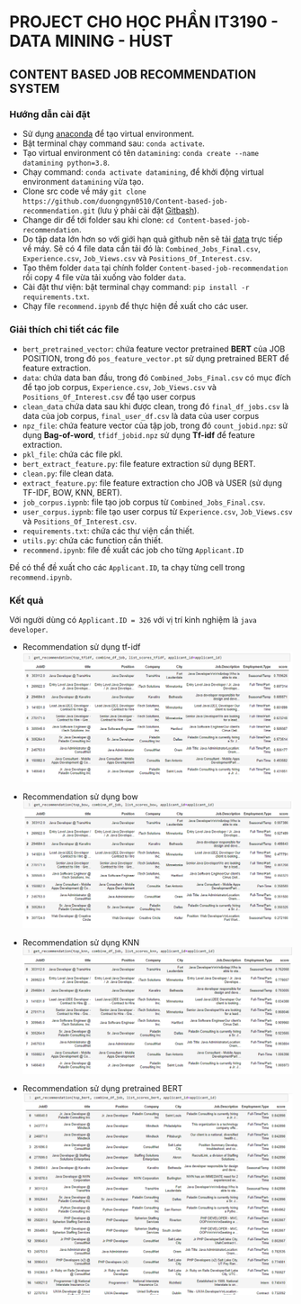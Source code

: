 # PROJECT CHO HỌC PHẦN IT3190 - DATA MINING - HUST
## CONTENT BASED JOB RECOMMENDATION SYSTEM  
### Hướng dẫn cài đặt 
+ Sử dụng [anaconda](https://www.anaconda.com/) để tạo virtual environment.
+ Bật terminal chạy command sau: `conda activate`.
+ Tạo virtual environment có tên `datamining`: `conda create --name datamining python=3.8`.
+ Chạy command: `conda activate datamining`, để khởi động virtual environment `datamining` vừa tạo.
+ Clone src code về máy `git clone https://github.com/duongngyn0510/Content-based-job-recommendation.git` (lưu ý phải cài đặt [Gitbash](https://git-scm.com/downloads)).
+ Change dir để tới folder sau khi clone: `cd Content-based-job-recommendation`.
+ Do tập data lớn hơn so với giới hạn quả github nên sẽ tải [data](https://www.kaggle.com/datasets/kandij/job-recommendation-datasets) trực tiếp về máy. Sẽ có 4 file data cần tải đó là: `Combined_Jobs_Final.csv`, `Experience.csv`, `Job_Views.csv` và `Positions_Of_Interest.csv`.
+ Tạo thêm folder `data` tại chính folder `Content-based-job-recommendation` rồi copy 4 file vừa tải xuống vào folder `data`.
+ Cài đặt thư viện: bật terminal chạy command: `pip install -r requirements.txt`.
+ Chạy file `recommend.ipynb` để thực hiện đề xuất cho các user.

### Giải thích chi tiết các file
+ `bert_pretrained_vector`: chứa feature vector pretrained **BERT** của JOB POSITION, trong đó `pos_feature_vector.pt` sử dụng pretrained BERT để feature extraction.
+ `data`: chứa data ban đầu, trong đó `Combined_Jobs_Final.csv` có mục đích để tạo job corpus, `Experience.csv`, `Job_Views.csv` và `Positions_Of_Interest.csv` để tạo user corpus
+ `clean_data` chứa data sau khi được clean, trong đó `final_df_jobs.csv` là data của job corpus, `final_user_df.csv` là data của user corpus
+ `npz_file`: chứa feature vector của tập job, trong đó `count_jobid.npz`: sử dụng **Bag-of-word**, `tfidf_jobid.npz` sử dụng **Tf-idf** để feature extraction.
+ `pkl_file`: chứa các file pkl.
+ `bert_extract_feature.py`: file feature extraction sử dụng BERT.
+ `clean.py`: file clean data.
+ `extract_feature.py`: file feature extraction cho JOB và USER (sử dụng TF-IDF, BOW, KNN, BERT).
+ `job_corpus.iypnb`: file tạo job corpus từ `Combined_Jobs_Final.csv`.
+ `user_corpus.iypnb`: file tạo user corpus từ `Experience.csv`, `Job_Views.csv` và `Positions_Of_Interest.csv`.
+ `requirements.txt`: chứa các thư viện cần thiết.
+ `utils.py`: chứa các function cần thiết.
+ `recommend.ipynb`: file đề xuất các job cho từng `Applicant.ID`


Đề có thể đề xuất cho các `Applicant.ID`, ta chạy từng cell trong `recommend.ipynb`.

### Kết quả
Với người dùng có  `Applicant.ID = 326` với vị trí kinh nghiệm là `java developer`.
+ Recommendation sử dụng tf-idf
!['Recommendation sử dụng tf-idf'](https://github.com/duongngyn0510/Content-based-job-recommendation/blob/master/imgs/tfidf-rec.png)

+ Recommendation sử dụng bow
!['Recommendation sử dụng bow'](https://github.com/duongngyn0510/Content-based-job-recommendation/blob/master/imgs/bow-rec.png)

+ Recommendation sử dụng KNN
!['Recommendation sử dụng KNN'](https://github.com/duongngyn0510/Content-based-job-recommendation/blob/master/imgs/knn-rec.png)

+ Recommendation sử dụng pretrained BERT
!['Recommendation sử dụng pretrained BERT'](https://github.com/duongngyn0510/Content-based-job-recommendation/blob/master/imgs/bert-rec.png)
